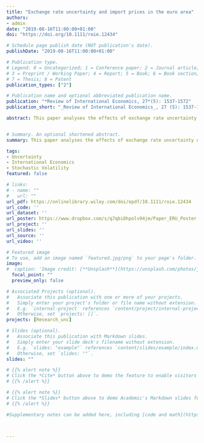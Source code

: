 ```yaml
---
title: "Exchange rate uncertainty and import prices in the euro area"
authors:
- admin
date: "2019-08-16T11:00:00+01:00"
doi: "https://doi.org/10.1111/roie.12434"

# Schedule page publish date (NOT publication's date).
publishDate: "2019-08-16T11:00:00+01:00"

# Publication type.
# Legend: 0 = Uncategorized; 1 = Conference paper; 2 = Journal article;
# 3 = Preprint / Working Paper; 4 = Report; 5 = Book; 6 = Book section;
# 7 = Thesis; 8 = Patent
publication_types: ["2"]

# Publication name and optional abbreviated publication name.
publication: "*Review of International Economics, 27*(5): 1537-1572"
publication_short: "_Review of International Economics_, 27 (5): 1537-1572"

abstract: This paper analyses the effects of exchange rate uncertainty on the pricing behaviour of import firms in the euro area. Uncertainty is measured via the volatility of the structural shocks to the exchange rate in a non-linear VAR framework and is an important determinant of import prices. An increase in exchange rate uncertainty is associated with a fall in prices on average, which suggests that the exchange rate risk is borne by the importers. The analysis utilizes a dataset on industrial import prices, disaggregated by origin of imports. Controlling for intra- and extra-euro area trade is important. 


# Summary. An optional shortened abstract.
summary: This paper analyses the effects of exchange rate uncertainty on the pricing behaviour of import firms in the euro area. Uncertainty is measured via the volatility of the structural shocks to the exchange rate in a non-linear VAR framework and is an important determinant of import prices. An increase in exchange rate uncertainty is associated with a fall in prices on average, which suggests that the exchange rate risk is borne by the importers. The analysis utilizes a dataset on industrial import prices, disaggregated by origin of imports. Controlling for intra- and extra-euro area trade is important.

tags:
- Uncertainty
- International Economics
- Stochastic Volatility
featured: false

# links:
# - name: ""
#   url: ""
url_pdf: https://onlinelibrary.wiley.com/doi/epdf/10.1111/roie.12434
url_code: ''
url_dataset: ''
url_poster: https://www.dropbox.com/s/q7qbi8hpolv94jm/Paper_ERU_Poster.pdf?dl=0
url_project: ''
url_slides: ''
url_source: ''
url_video: ''

# Featured image
# To use, add an image named `featured.jpg/png` to your page's folder.
image:
#  caption: 'Image credit: [**Unsplash**](https://unsplash.com/photos/jdD8gXaTZsc)'
  focal_point: ""
  preview_only: false

# Associated Projects (optional).
#   Associate this publication with one or more of your projects.
#   Simply enter your project's folder or file name without extension.
#   E.g. `internal-project` references `content/project/internal-project/index.md`.
#   Otherwise, set `projects: []`.
projects: [Research_unc]

# Slides (optional).
#   Associate this publication with Markdown slides.
#   Simply enter your slide deck's filename without extension.
#   E.g. `slides: "example"` references `content/slides/example/index.md`.
#   Otherwise, set `slides: ""`.
slides: ""

# {{% alert note %}}
# Click the *Cite* button above to demo the feature to enable visitors to import publication metadata into their reference management software.
# {{% /alert %}}

# {{% alert note %}}
# Click the *Slides* button above to demo Academic's Markdown slides feature.
# {{% /alert %}}

#Supplementary notes can be added here, including [code and math](https://sourcethemes.com/academic/docs/writing-markdown-latex/).



---
```

